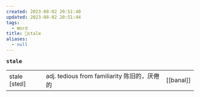 ```yaml
---
created: 2023-08-02 20:51:40
updated: 2023-08-02 20:51:44
tags:
  - Word
title: 📖stale
aliases:
  - null
---
```


<pre><strong>stale</strong></pre>
|   |   |   |
|---|---|---|
|stale [steɪl]|adj. tedious from familiarity 陈旧的，厌倦的|[[banal]]|